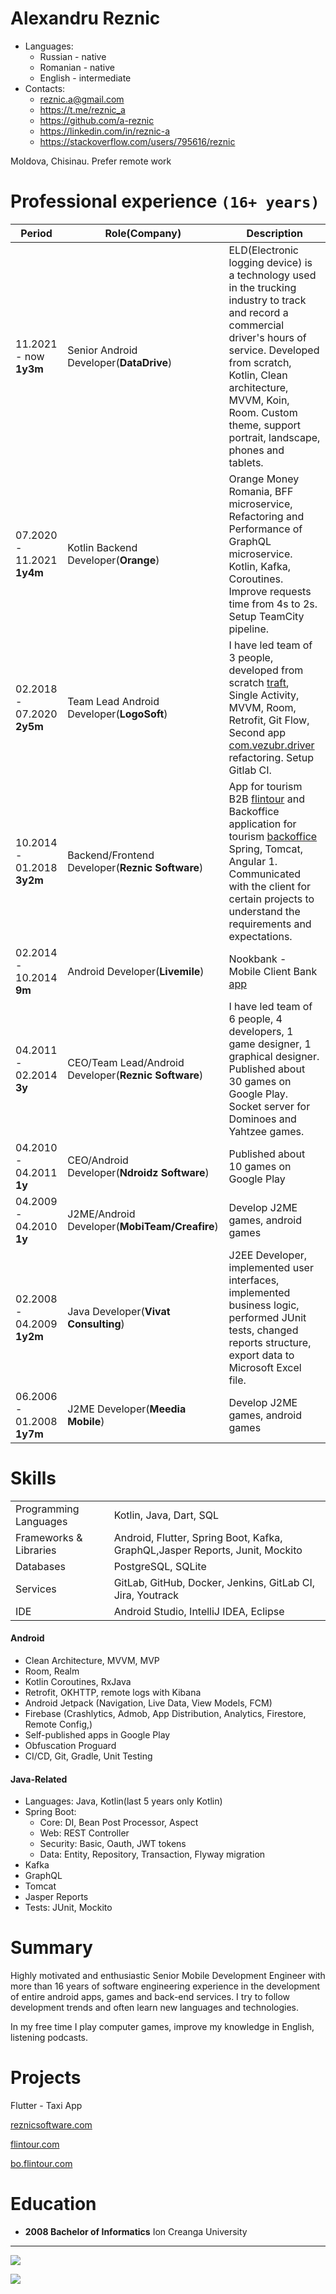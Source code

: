 # Alexandru Reznic

* Languages:
  * Russian - native
  * Romanian - native
  * English - intermediate
* Contacts:
  * reznic.a@gmail.com
  * https://t.me/reznic_a
  * https://github.com/a-reznic
  * https://linkedin.com/in/reznic-a
  * https://stackoverflow.com/users/795616/reznic

Moldova, Chisinau. Prefer remote work

# Professional experience `(16+ years)`

| Period                     | Role(Company)                                        | Description                                                                                                                                                                                                                                                                                              |
|----------------------------|------------------------------------------------------|----------------------------------------------------------------------------------------------------------------------------------------------------------------------------------------------------------------------------------------------------------------------------------------------------------|
| 11.2021 - now **1y3m**     | Senior Android Developer(**DataDrive**)              | ELD(Electronic logging device) is a technology used in the trucking industry to track and record a commercial driver's hours of service. Developed from scratch, Kotlin, Clean architecture, MVVM, Koin, Room. Custom theme, support portrait, landscape, phones and tablets.                            |
| 07.2020 - 11.2021 **1y4m** | Kotlin Backend Developer(**Orange**)                 | Orange Money Romania, BFF microservice, Refactoring and Performance of GraphQL microservice. Kotlin, Kafka, Coroutines. Improve requests time from 4s to 2s. Setup TeamCity pipeline.                                                                                                                    |
| 02.2018 - 07.2020 **2y5m** | Team Lead Android Developer(**LogoSoft**)            | I have led team of 3 people, developed from scratch [traft](https://play.google.com/store/apps/details?id=ru.traft.mobile), Single Activity, MVVM, Room, Retrofit, Git Flow, Second app [com.vezubr.driver](https://play.google.com/store/apps/details?id=ru.traft.mobile) refactoring. Setup Gitlab CI. |
| 10.2014 - 01.2018 **3y2m** | Backend/Frontend Developer(**Reznic Software**)      | App for tourism B2B [flintour](https://flintour.com) and Backoffice application for tourism [backoffice](https://bo.flintour.com) Spring, Tomcat, Angular 1. Communicated with the client for certain projects to understand the requirements and expectations.                                          |
| 02.2014 - 10.2014 **9m**   | Android Developer(**Livemile**)                      | Nookbank - Mobile Client Bank [app](https://play.google.com/store/apps/details?id=com.noorbank.activities)                                                                                                                                                                                               |
| 04.2011 - 02.2014 **3y**   | CEO/Team Lead/Android Developer(**Reznic Software**) | I have led team of 6 people, 4 developers, 1 game designer, 1 graphical designer. Published about 30 games on Google Play. Socket server for Dominoes and Yahtzee games.                                                                                                                                 |
| 04.2010 - 04.2011 **1y**   | CEO/Android Developer(**Ndroidz Software**)          | Published about 10 games on Google Play                                                                                                                                                                                                                                                                  |
| 04.2009 - 04.2010 **1y**   | J2ME/Android Developer(**MobiTeam/Creafire**)        | Develop J2ME games, android games                                                                                                                                                                                                                                                                        |
| 02.2008 - 04.2009 **1y2m** | Java Developer(**Vivat Consulting**)                 | J2EE Developer, implemented user interfaces, implemented business logic, performed JUnit tests, changed reports structure, export data to Microsoft Excel file.                                                                                                                                          |
| 06.2006 - 01.2008 **1y7m** | J2ME Developer(**Meedia Mobile**)                    | Develop J2ME games, android games                                                                                                                                                                                                                                                                        |

# Skills

|                        |                                                                              |
|------------------------|------------------------------------------------------------------------------|
| Programming Languages  | Kotlin, Java, Dart, SQL                                                      |
| Frameworks & Libraries | Android, Flutter, Spring Boot, Kafka, GraphQL,Jasper Reports, Junit, Mockito |
| Databases              | PostgreSQL, SQLite                                                           |
| Services               | GitLab, GitHub, Docker, Jenkins, GitLab CI, Jira, Youtrack                   |
| IDE                    | Android Studio, IntelliJ IDEA, Eclipse                                       |

#### Android

* Clean Architecture, MVVM, MVP
* Room, Realm
* Kotlin Coroutines, RxJava
* Retrofit, OKHTTP, remote logs with Kibana
* Android Jetpack (Navigation, Live Data, View Models, FCM)
* Firebase (Crashlytics, Admob, App Distribution, Analytics, Firestore, Remote Config,)
* Self-published apps in Google Play
* Obfuscation Proguard
* CI/CD, Git, Gradle, Unit Testing

#### Java-Related

* Languages: Java, Kotlin(last 5 years only Kotlin)
* Spring Boot:
  * Core: DI, Bean Post Processor, Aspect
  * Web: REST Controller
  * Security: Basic, Oauth, JWT tokens
  * Data: Entity, Repository, Transaction, Flyway migration
* Kafka
* GraphQL
* Tomcat
* Jasper Reports
* Tests: JUnit, Mockito

# Summary

Highly motivated and enthusiastic Senior Mobile Development Engineer with more than 16 years of software engineering
experience in the development of entire android apps, games and back-end services. I try to follow development trends
and often learn new languages and technologies.

In my free time I play computer games, improve my knowledge in English, listening podcasts.

# Projects
Flutter - Taxi App

[reznicsoftware.com](https://reznicsoftware.com)

[flintour.com](https://flintour.com)

[bo.flintour.com](https://bo.flintour.com)

# Education

* **2008 Bachelor of Informatics** Ion Creanga University

___

![](https://github-readme-stats.vercel.app/api?username=a-reznic&show_icons=true&theme=default#gh-light-mode-only)

![](https://komarev.com/ghpvc/?username=a-reznic-resume)